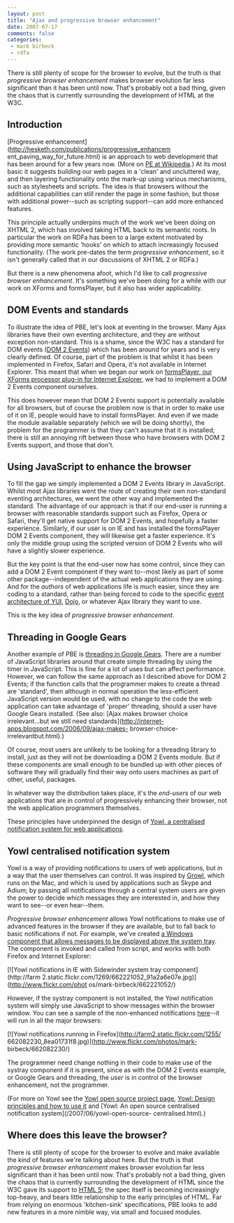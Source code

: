 ```yaml
---
layout: post
title: "Ajax and progressive browser enhancement"
date: 2007-07-17
comments: false
categories:
 - mark birbeck
 - rdfa
---
```

There is still plenty of scope for the browser to evolve, but the truth is
that _progressive browser enhancement_ makes browser evolution far less
significant than it has been until now. That's probably not a bad thing, given
the chaos that is currently surrounding the development of HTML at the W3C.

<!-- more -->

  

## Introduction

[Progressive enhancement](http://hesketh.com/publications/progressive_enhancem
ent_paving_way_for_future.html) is an approach to web development that has
been around for a few years now. (More on [PE at
Wikipedia](http://en.wikipedia.org/wiki/Progressive_enhancement).) At its most
basic it suggests building our web pages in a 'clean' and uncluttered way, and
then layering functionality onto the mark-up using various mechanisms, such as
stylesheets and scripts. The idea is that browsers without the additional
capabilities can still render the page in some fashion, but those with
additional power--such as scripting support--can add more enhanced features.

  
This principle actually underpins much of the work we've been doing on XHTML
2, which has involved taking HTML back to its semantic roots. In particular
the work on RDFa has been to a large extent motivated by providing more
semantic 'hooks' on which to attach increasingly focused functionality. (The
work pre-dates the term _progressive enhancement_, so it isn't generally
called that in our discussions of XHTML 2 or RDFa.)

  
But there is a new phenomena afoot, which I'd like to call _progressive
browser enhancement_. It's something we've been doing for a while with our
work on XForms and formsPlayer, but it also has wider applicability.

  

## DOM Events and standards

To illustrate the idea of PBE, let's look at eventing in the browser. Many
Ajax libraries have their own eventing architecture, and they are without
exception non-standard. This is a shame, since the W3C has a standard for DOM
events ([DOM 2 Events](http://www.w3.org/TR/DOM-Level-2-Events/)) which has
been around for years and is very clearly defined. Of course, part of the
problem is that whilst it has been implemented in Firefox, Safari and Opera,
it's not available in Internet Explorer. This meant that when we began our
work on [formsPlayer, our XForms processor plug-in for Internet
Explorer](http://www.formsPlayer.com/), we had to implement a DOM 2 Events
component ourselves.

  
This does however mean that DOM 2 Events support is potentially available for
all browsers, but of course the problem now is that in order to make use of it
on IE, people would have to install formsPlayer. And even if we made the
module available separately (which we will be doing shortly), the problem for
the programmer is that they can't assume that it is installed; there is still
an annoying rift between those who have browsers with DOM 2 Events support,
and those that don't.

  

## Using JavaScript to enhance the browser

To fill the gap we simply implemented a DOM 2 Events library in JavaScript.
Whilst most Ajax libraries went the route of creating their own non-standard
eventing architectures, we went the other way and implemented the standard.
The advantage of our approach is that if our end-user is running a browser
with reasonable standards support such as Firefox, Opera or Safari, they'll
get native support for DOM 2 Events, and hopefully a faster experience.
Similarly, if our user is on IE and has installed the formsPlayer DOM 2 Events
component, they will likewise get a faster experience. It's only the middle
group using the scripted version of DOM 2 Events who will have a slightly
slower experience.

  
But the key point is that the end-user now has some control, since they can
add a DOM 2 Event component if they want to--most likely as part of some other
package--independent of the actual web applications they are using. And for
the _authors_ of web applications life is much easier, since they are coding
to a standard, rather than being forced to code to the specific [event
architecture of YUI](http://developer.yahoo.com/yui/event/),
[Dojo](http://dojotoolkit.org/node/134), or whatever Ajax library they want to
use.

  
This is the key idea of _progressive browser enhancement_.

  

## Threading in Google Gears

Another example of PBE is [threading in Google
Gears](http://code.google.com/apis/gears/api_workerpool.html). There are a
number of JavaScript libraries around that create simple threading by using
the timer in JavaScript. This is fine for a lot of uses but can affect
performance. However, we can follow the same approach as I described above for
DOM 2 Events; if the function calls that the programmer makes to create a
thread are 'standard', then although in normal operation the less-efficient
JavaScript version would be used, with no change to the code the web
application can take advantage of 'proper' threading, should a user have
Google Gears installed. (See also: [Ajax makes browser choice irrelevant...but
we still need standards](http://internet-apps.blogspot.com/2006/09/ajax-makes-
browser-choice-irrelevantbut.html).)

  
Of course, most users are unlikely to be looking for a threading library to
install, just as they will not be downloading a DOM 2 Events module. But if
these components are small enough to be bundled up with other pieces of
software they will gradually find their way onto users machines as part of
other, useful, packages.

  
In whatever way the distribution takes place, it's the _end-users_ of our web
applications that are in control of progressively enhancing their browser, not
the web application programmers themselves.

  
These principles have underpinned the design of [Yowl, a centralised
notification system for web applications](http://code.google.com/p/yowl/).

  

## Yowl centralised notification system

Yowl is a way of providing notifications to users of web applications, but in
a way that the user themselves can control. It was inspired by
[Growl](http://growl.info/), which runs on the Mac, and which is used by
applications such as Skype and Adium; by passing all notifications through a
central system users are given the power to decide which messages they are
interested in, and how they want to see--or even hear--them.

  
_Progressive browser enhancement_ allows Yowl notifications to make use of
advanced features in the browser if they are available, but to fall back to
basic notifications if not. For example, we've created [a Windows component
that allows messages to be displayed above the system
tray](http://code.google.com/p/yowl/wiki/DisplayStyleSystray). The component
is invoked and called from script, and works with both Firefox and Internet
Explorer:

  
[![Yowl notifications in IE with Sidewinder system tray component](http://farm
2.static.flickr.com/1269/662221052_91a2a6e07e.jpg)](http://www.flickr.com/phot
os/mark-birbeck/662221052/)

  
However, if the systray component is not installed, the Yowl notification
system will simply use JavaScript to show messages within the browser window.
You can see a sample of the non-enhanced notifications
[here](http://yowl.googlecode.com/svn/trunk/test/test-yowl.html)--it will run
in all the major browsers:

  
[![Yowl notifications running in Firefox](http://farm2.static.flickr.com/1255/
662082230_8ea01731f8.jpg)](http://www.flickr.com/photos/mark-
birbeck/662082230/)

  
The programmer need change nothing in their code to make use of the systray
component if it is present, since as with the DOM 2 Events example, or Google
Gears and threading, the _user_ is in control of the browser enhancement, not
the programmer.

  
(For more on Yowl see the [Yowl open source project
page](http://code.google.com/p/yowl/), [Yowl: Design principles and how to use
it](/2007/06/yowl-design-principles-and-how-to-use.html) and [Yowl: An open
source centralised notification system](/2007/06/yowl-open-source-
centralised.html).)

  

## Where does this leave the browser?

There is still plenty of scope for the browser to evolve and make available
the kind of features we're talking about here. But the truth is that
_progressive browser enhancement_ makes browser evolution far less significant
than it has been until now. That's probably not a bad thing, given the chaos
that is currently surrounding the development of HTML since the W3C gave its
support to [HTML 5](http://www.whatwg.org/specs/web-apps/current-work/); the
spec itself is becoming increasingly top-heavy, and bears little relationship
to the early principles of HTML. Far from relying on enormous 'kitchen-sink'
specifications, PBE looks to add new features in a more nimble way, via small
and focused modules.

